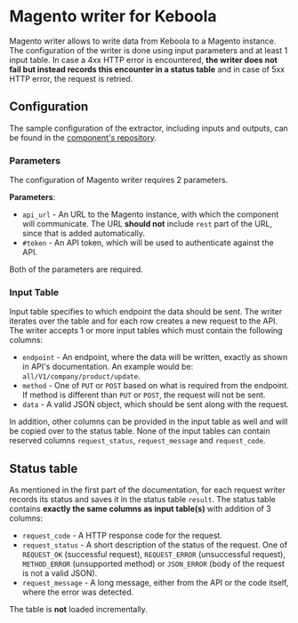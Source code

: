 # Magento writer for Keboola

Magento writer allows to write data from Keboola to a Magento instance. The configuration of the writer is done using input parameters and at least 1 input table. In case a 4xx HTTP error is encountered, **the writer does not fail but instead records this encounter in a status table** and in case of 5xx HTTP error, the request is retried.

## Configuration

The sample configuration of the extractor, including inputs and outputs, can be found in the [component's repository](https://bitbucket.org/kds_consulting_team/kds-team.wr-magento/src/master/component_config/sample-config/).

### Parameters

The configuration of Magento writer requires 2 parameters.

**Parameters**:

- `api_url` - An URL to the Magento instance, with which the component will communicate. The URL **should not** include `rest` part of the URL, since that is added automatically.
- `#token` - An API token, which will be used to authenticate against the API.

Both of the parameters are required.

### Input Table

Input table specifies to which endpoint the data should be sent. The writer iterates over the table and for each row creates a new request to the API. The writer accepts 1 or more input tables which must contain the following columns:

- `endpoint` - An endpoint, where the data will be written, exactly as shown in API's documentation. An example would be: `all/V1/company/product/update`.
- `method` - One of `PUT` or `POST` based on what is required from the endpoint. If method is different than `PUT` or `POST`, the request will not be sent.
- `data` - A valid JSON object, which should be sent along with the request.

In addition, other columns can be provided in the input table as well and will be copied over to the status table. None of the input tables can contain reserved columns `request_status`, `request_message` and `request_code`.

## Status table

As mentioned in the first part of the documentation, for each request writer records its status and saves it in the status table `result`. The status table contains **exactly the same columns as input table(s)** with addition of 3 columns:

- `request_code` - A HTTP response code for the request.
- `request_status` - A short description of the status of the request. One of `REQUEST_OK` (successful request), `REQUEST_ERROR` (unsuccessful request), `METHOD_ERROR` (unsupported method) or `JSON_ERROR` (body of the request is not a valid JSON).
- `request_message` - A long message, either from the API or the code itself, where the error was detected.

The table is **not** loaded incrementally.